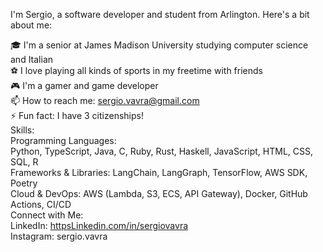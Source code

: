 I'm Sergio, a software developer and student from Arlington. Here's a bit about me:<br>

🎓 I'm a senior at James Madison University studying computer science and Italian<br>
⚽ I love playing all kinds of sports in my freetime with friends<br>
🎮 I'm a gamer and game developer<br>
📫 How to reach me: sergio.vavra@gmail.com<br>
⚡ Fun fact: I have 3 citizenships!<br>
Skills:<br>
Programming Languages:<br>
Python, TypeScript, Java, C, Ruby, Rust, Haskell, JavaScript, HTML, CSS, SQL, R<br>
Frameworks & Libraries: LangChain, LangGraph, TensorFlow, AWS SDK, Poetry<br>
Cloud & DevOps: AWS (Lambda, S3, ECS, API Gateway), Docker, GitHub Actions, CI/CD<br>
Connect with Me:<br>
LinkedIn: [httpsLinkedin.com/in/sergiovavra](https://www.linkedin.com/in/sergiovavra/)<br>
Instagram: sergio.vavra<br>
